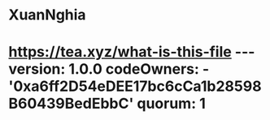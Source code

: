 # XuanNghia
# https://tea.xyz/what-is-this-file --- version: 1.0.0 codeOwners:   - '0xa6ff2D54eDEE17bc6cCa1b28598B60439BedEbbC' quorum: 1
